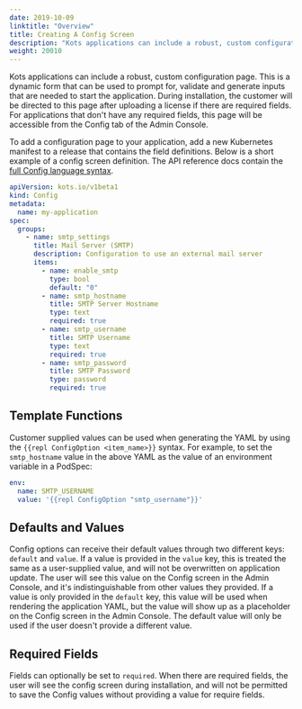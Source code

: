```yaml
---
date: 2019-10-09
linktitle: "Overview"
title: Creating A Config Screen
description: "Kots applications can include a robust, custom configuration page. This is a dynamic form that can be used to prompt for, validate and generate inputs that are needed to start the application. During installation, the customer will be directed to this page after uploading a license if there are required fields. For applications that don't have any required fields, this page will be accessible from the Config tab of the Admin Console."
weight: 20010
---
```


Kots applications can include a robust, custom configuration page. This is a dynamic form that can be used to prompt for, validate and generate inputs that are needed to start the application. During installation, the customer will be directed to this page after uploading a license if there are required fields. For applications that don't have any required fields, this page will be accessible from the Config tab of the Admin Console.

To add a configuration page to your application, add a new Kubernetes manifest to a release that contains the field definitions. Below is a short example of a config screen definition. The API reference docs contain the [full Config language syntax](/reference/v1beta1/config/).

```yaml
apiVersion: kots.io/v1beta1
kind: Config
metadata:
  name: my-application
spec:
  groups:
    - name: smtp_settings
      title: Mail Server (SMTP)
      description: Configuration to use an external mail server
      items:
        - name: enable_smtp
          type: bool
          default: "0"
        - name: smtp_hostname
          title: SMTP Server Hostname
          type: text
          required: true
        - name: smtp_username
          title: SMTP Username
          type: text
          required: true
        - name: smtp_password
          title: SMTP Password
          type: password
          required: true
```

## Template Functions
Customer supplied values can be used when generating the YAML by using the `{{repl ConfigOption <item_name>}}` syntax. For example, to set the `smtp_hostname` value in the above YAML as the value of an environment variable in a PodSpec:

```yaml
env:
  name: SMTP_USERNAME
  value: '{{repl ConfigOption "smtp_username"}}'
```

## Defaults and Values
Config options can receive their default values through two different keys: `default` and `value`. If a value is provided in the `value` key, this is treated the same as a user-supplied value, and will not be overwritten on application update. The user will see this value on the Config screen in the Admin Console, and it's indistinguishable from other values they provided. If a value is only provided in the `default` key, this value will be used when rendering the application YAML, but the value will show up as a placeholder on the Config screen in the Admin Console. The default value will only be used if the user doesn't provide a different value.

## Required Fields
Fields can optionally be set to `required`. When there are required fields, the user will see the config screen during installation, and will not be permitted to save the Config values without providing a value for require fields.
